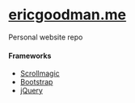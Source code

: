# [ericgoodman.me](http://ericgoodman.me)
Personal website repo

#### Frameworks
* [Scrollmagic](http://scrollmagic.io/)
* [Bootstrap](https://v4-alpha.getbootstrap.com/)
* [jQuery](https://jquery.com/)
